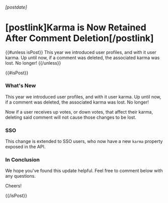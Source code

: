 ###### [postdate]
# [postlink]Karma is Now Retained After Comment Deletion[/postlink]

{{#unless isPost}}
This year we introduced user profiles, and with it user karma. Up until now, if a comment was deleted, the associated karma was lost. No longer!
{{/unless}}

{{#isPost}}

### What's New

This year we introduced user profiles, and with it user karma. Up until now, if a comment was deleted, the associated karma was lost. No longer!

Now if a user receives up votes, or down votes, that affect their karma, deleting said comment will not cause those changes to be lost.

### SSO

This change is extended to SSO users, who now have a new `karma` property exposed in the API.

### In Conclusion

We hope you've found this update helpful. Feel free to comment below with any questions.

Cheers!

{{/isPost}}
